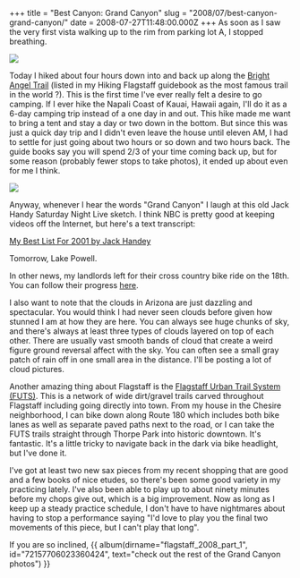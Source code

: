 +++
title = "Best Canyon: Grand Canyon"
slug = "2008/07/best-canyon-grand-canyon/"
date = 2008-07-27T11:48:00.000Z
+++
As soon as I saw the very first vista walking up to the rim from parking lot A, I stopped breathing.

![](https://peterlyons-org.s3.amazonaws.com/photos/flagstaff_2008_part_1/050_grand_canyon.jpg)

Today I hiked about four hours down into and back up along the [Bright Angel Trail](http://en.wikipedia.org/wiki/Bright_Angel_Trail) (listed in my Hiking Flagstaff guidebook as the most famous trail in the world ?). This is the first time I've ever really felt a desire to go camping. If I ever hike the Napali Coast of Kauai, Hawaii again, I'll do it as a 6-day camping trip instead of a one day in and out. This hike made me want to bring a tent and stay a day or two down in the bottom. But since this was just a quick day trip and I didn't even leave the house until eleven AM, I had to settle for just going about two hours or so down and two hours back. The guide books say you will spend 2/3 of your time coming back up, but for some reason (probably fewer stops to take photos), it ended up about even for me I think.

![](https://peterlyons-org.s3.amazonaws.com/photos/flagstaff_2008_part_1/071_grand_canyon.jpg)

Anyway, whenever I hear the words "Grand Canyon" I laugh at this old Jack Handy Saturday Night Live sketch. I think NBC is pretty good at keeping videos off the Internet, but here's a text transcript:

[My Best List For 2001 by Jack Handey](http://snltranscripts.jt.org/01/01jbestlist.phtml)

Tomorrow, Lake Powell.

In other news, my landlords left for their cross country bike ride on the 18th. You can follow their progress [here](http://www.crazyguyonabike.com/doc/page/?o=3Tzut&page_id=83252&v=2P).

I also want to note that the clouds in Arizona are just dazzling and spectacular. You would think I had never seen clouds before given how stunned I am at how they are here. You can always see huge chunks of sky, and there's always at least three types of clouds layered on top of each other. There are usually vast smooth bands of cloud that create a weird figure ground reversal affect with the sky. You can often see a small gray patch of rain off in one small area in the distance. I'll be posting a lot of cloud pictures.

Another amazing thing about Flagstaff is the [Flagstaff Urban Trail System (FUTS)](http://www.traillink.com/ViewTrail.aspx?AcctID=6032267). This is a network of wide dirt/gravel trails carved throughout Flagstaff including going directly into town. From my house in the Chesire neighborhood, I can bike down along Route 180 which includes both bike lanes as well as separate paved paths next to the road, or I can take the FUTS trails straight through Thorpe Park into historic downtown. It's fantastic. It's a little tricky to navigate back in the dark via bike headlight, but I've done it.

I've got at least two new sax pieces from my recent shopping that are good and a few books of nice etudes, so there's been some good variety in my practicing lately. I've also been able to play up to about ninety minutes before my chops give out, which is a big improvement. Now as long as I keep up a steady practice schedule, I don't have to have nightmares about having to stop a performance saying "I'd love to play you the final two movements of this piece, but I can't play that long".

If you are so inclined, {{ album(dirname="flagstaff_2008_part_1", id="72157706023360424", text="check out the rest of the Grand Canyon photos") }}
